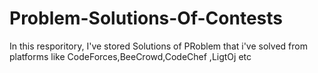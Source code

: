 # Problem-Solutions-Of-Contests
In this resporitory, I've stored Solutions of PRoblem that i've solved from platforms like CodeForces,BeeCrowd,CodeChef ,LigtOj etc
